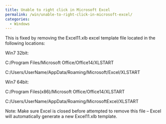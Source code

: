 ```yaml
---
title: Unable to right click in Microsoft Excel
permalink: /win/unable-to-right-click-in-microsoft-excel/
categories:
  - Windows
---
```

This is fixed by removing the Excel11.xlb excel template file located in the following locations:


Win7 32bit:

C:/Program Files/Microsoft Office/Office14/XLSTART

C:/Users/UserName/AppData/Roaming/Microsoft/Excel/XLSTART

Win7 64bit:

C:/Program Files(x86)/Microsoft Office/Office14/XLSTART

C:/Users/UserName/AppData/Roaming/MicrosoftExcel/XLSTART

Note: Make sure Excel is closed before attempted to remove this file – Excel will automatically generate a new Excel11.xlb template.
